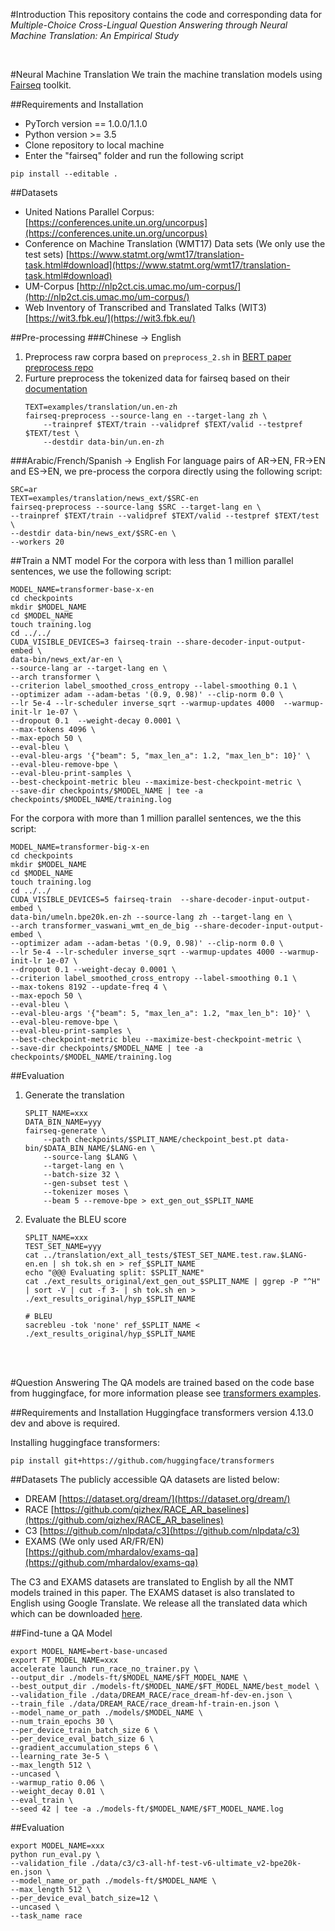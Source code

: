 #Introduction
This repository contains the code and corresponding data for *Multiple-Choice Cross-Lingual Question Answering through Neural
Machine Translation: An Empirical Study*

<br>

#Neural Machine Translation
We train the machine translation models using [Fairseq](https://github.com/facebookresearch/fairseq) toolkit.

##Requirements and Installation
- PyTorch version == 1.0.0/1.1.0
- Python version >= 3.5
- Clone repository to local machine
- Enter the "fairseq" folder and run the following script
```shell script
pip install --editable .
```

##Datasets
- United Nations Parallel Corpus: [https://conferences.unite.un.org/uncorpus](https://conferences.unite.un.org/uncorpus)
- Conference on Machine Translation (WMT17) Data sets (We only use the test sets) [https://www.statmt.org/wmt17/translation-task.html#download](https://www.statmt.org/wmt17/translation-task.html#download)
- UM-Corpus [http://nlp2ct.cis.umac.mo/um-corpus/](http://nlp2ct.cis.umac.mo/um-corpus/)
- Web Inventory of Transcribed and Translated Talks (WIT3) [https://wit3.fbk.eu/](https://wit3.fbk.eu/) 

##Pre-processing
###Chinese -> English
1. Preprocess raw corpra based on `preprocess_2.sh` in [BERT paper preprocess repo](https://github.com/teslacool/preprocess_iwslt)
2. Furture preprocess the tokenized data for fairseq based on their [documentation](https://fairseq.readthedocs.io/en/latest/getting_started.html#training-a-new-model)
    ```
    TEXT=examples/translation/un.en-zh
    fairseq-preprocess --source-lang en --target-lang zh \
        --trainpref $TEXT/train --validpref $TEXT/valid --testpref $TEXT/test \
        --destdir data-bin/un.en-zh
    ```
   
###Arabic/French/Spanish -> English
For language pairs of AR->EN, FR->EN and ES->EN, we pre-process the corpora directly using the following script:
```shell
SRC=ar
TEXT=examples/translation/news_ext/$SRC-en
fairseq-preprocess --source-lang $SRC --target-lang en \
--trainpref $TEXT/train --validpref $TEXT/valid --testpref $TEXT/test \
--destdir data-bin/news_ext/$SRC-en \
--workers 20
```

##Train a NMT model
For the corpora with less than 1 million parallel sentences, we use the following script: 
```shell
MODEL_NAME=transformer-base-x-en
cd checkpoints
mkdir $MODEL_NAME
cd $MODEL_NAME
touch training.log
cd ../../
CUDA_VISIBLE_DEVICES=3 fairseq-train --share-decoder-input-output-embed \
data-bin/news_ext/ar-en \
--source-lang ar --target-lang en \
--arch transformer \
--criterion label_smoothed_cross_entropy --label-smoothing 0.1 \
--optimizer adam --adam-betas '(0.9, 0.98)' --clip-norm 0.0 \
--lr 5e-4 --lr-scheduler inverse_sqrt --warmup-updates 4000  --warmup-init-lr 1e-07 \
--dropout 0.1  --weight-decay 0.0001 \
--max-tokens 4096 \
--max-epoch 50 \
--eval-bleu \
--eval-bleu-args '{"beam": 5, "max_len_a": 1.2, "max_len_b": 10}' \
--eval-bleu-remove-bpe \
--eval-bleu-print-samples \
--best-checkpoint-metric bleu --maximize-best-checkpoint-metric \
--save-dir checkpoints/$MODEL_NAME | tee -a checkpoints/$MODEL_NAME/training.log
```

For the corpora with more than 1 million parallel sentences, we the this script:
```shell
MODEL_NAME=transformer-big-x-en
cd checkpoints
mkdir $MODEL_NAME
cd $MODEL_NAME
touch training.log
cd ../../
CUDA_VISIBLE_DEVICES=5 fairseq-train  --share-decoder-input-output-embed \
data-bin/umeln.bpe20k.en-zh --source-lang zh --target-lang en \
--arch transformer_vaswani_wmt_en_de_big --share-decoder-input-output-embed \
--optimizer adam --adam-betas '(0.9, 0.98)' --clip-norm 0.0 \
--lr 5e-4 --lr-scheduler inverse_sqrt --warmup-updates 4000 --warmup-init-lr 1e-07 \
--dropout 0.1 --weight-decay 0.0001 \
--criterion label_smoothed_cross_entropy --label-smoothing 0.1 \
--max-tokens 8192 --update-freq 4 \
--max-epoch 50 \
--eval-bleu \
--eval-bleu-args '{"beam": 5, "max_len_a": 1.2, "max_len_b": 10}' \
--eval-bleu-remove-bpe \
--eval-bleu-print-samples \
--best-checkpoint-metric bleu --maximize-best-checkpoint-metric \
--save-dir checkpoints/$MODEL_NAME | tee -a checkpoints/$MODEL_NAME/training.log
```

##Evaluation
1. Generate the translation
    ```shell script
    SPLIT_NAME=xxx
    DATA_BIN_NAME=yyy
    fairseq-generate \
        --path checkpoints/$SPLIT_NAME/checkpoint_best.pt data-bin/$DATA_BIN_NAME/$LANG-en \
        --source-lang $LANG \
        --target-lang en \
        --batch-size 32 \
        --gen-subset test \
        --tokenizer moses \
        --beam 5 --remove-bpe > ext_gen_out_$SPLIT_NAME
    ```
2. Evaluate the BLEU score
    ```shell script
    SPLIT_NAME=xxx
    TEST_SET_NAME=yyy
    cat ../translation/ext_all_tests/$TEST_SET_NAME.test.raw.$LANG-en.en | sh tok.sh en > ref_$SPLIT_NAME
    echo "@@@ Evaluating split: $SPLIT_NAME"
    cat ./ext_results_original/ext_gen_out_$SPLIT_NAME | ggrep -P "^H" | sort -V | cut -f 3- | sh tok.sh en > ./ext_results_original/hyp_$SPLIT_NAME
    
    # BLEU
    sacrebleu -tok 'none' ref_$SPLIT_NAME < ./ext_results_original/hyp_$SPLIT_NAME
    ```
   
   
<br><br>


#Question Answering
The QA models are trained based on the code base from huggingface, for more information please see [transformers examples](https://github.com/huggingface/transformers/tree/master/examples/pytorch/language-modeling). 

##Requirements and Installation
Huggingface transformers version 4.13.0 dev and above is required.

Installing huggingface transformers:
```shell
pip install git+https://github.com/huggingface/transformers
``` 

##Datasets
The publicly accessible QA datasets are listed below:
- DREAM [https://dataset.org/dream/](https://dataset.org/dream/)
- RACE [https://github.com/qizhex/RACE_AR_baselines](https://github.com/qizhex/RACE_AR_baselines)
- C3 [https://github.com/nlpdata/c3](https://github.com/nlpdata/c3)
- EXAMS (We only used AR/FR/EN) [https://github.com/mhardalov/exams-qa](https://github.com/mhardalov/exams-qa)

The C3 and EXAMS datasets are translated to English by all the NMT models trained in this paper. The EXAMS dataset is also translated to English using Google Translate. We release all the translated data which which can be downloaded [here](https://drive.google.com/file/d/1X2VLGqFMk0GyX_lN2d84CHtwZ5UkgHOx/view).


##Find-tune a QA Model
```shell
export MODEL_NAME=bert-base-uncased
export FT_MODEL_NAME=xxx
accelerate launch run_race_no_trainer.py \
--output_dir ./models-ft/$MODEL_NAME/$FT_MODEL_NAME \
--best_output_dir ./models-ft/$MODEL_NAME/$FT_MODEL_NAME/best_model \
--validation_file ./data/DREAM_RACE/race_dream-hf-dev-en.json \
--train_file ./data/DREAM_RACE/race_dream-hf-train-en.json \
--model_name_or_path ./models/$MODEL_NAME \
--num_train_epochs 30 \
--per_device_train_batch_size 6 \
--per_device_eval_batch_size 6 \
--gradient_accumulation_steps 6 \
--learning_rate 3e-5 \
--max_length 512 \
--uncased \
--warmup_ratio 0.06 \
--weight_decay 0.01 \
--eval_train \
--seed 42 | tee -a ./models-ft/$MODEL_NAME/$FT_MODEL_NAME.log
```

##Evaluation
```shell
export MODEL_NAME=xxx
python run_eval.py \
--validation_file ./data/c3/c3-all-hf-test-v6-ultimate_v2-bpe20k-en.json \
--model_name_or_path ./models-ft/$MODEL_NAME \
--max_length 512 \
--per_device_eval_batch_size=12 \
--uncased \
--task_name race
```